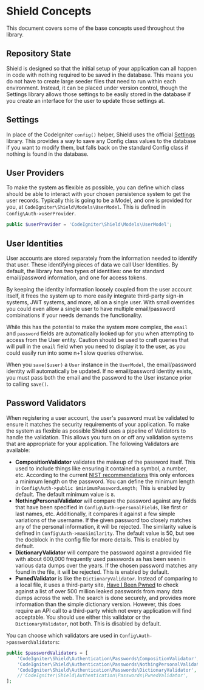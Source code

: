 # Shield Concepts

This document covers some of the base concepts used throughout the library.

## Repository State

Shield is designed so that the initial setup of your application can all happen in code with nothing required to be saved in the database. This means you do not have to create large seeder files that need
to run within each environment. Instead, it can be placed under version control, though the Settings library allows those settings to be easily
stored in the database if you create an interface for the user to update those settings at.

## Settings

In place of the CodeIgniter `config()` helper, Shield uses the official
[Settings](https://github.com/codeigniter4/settings) library. This provides a way to save any Config class values to the database if you want to modify them, but falls back on the standard Config class if nothing is found in the database.

## User Providers

To make the system as flexible as possible, you can define which class should be able to interact with your chosen persistence system to get the user records. Typically this is going to be a Model, and one is provided for you, at `CodeIgniter\Shield\Models\UserModel`. This is defined in `Config\Auth->userProvider`.

```php
public $userProvider = 'CodeIgniter\Shield\Models\UserModel';
```

## User Identities

User accounts are stored separately from the information needed to identify that user. These identifying pieces of data we call User Identities. By default, the library has two types of identities: one for standard email/password information, and one for access tokens.

By keeping the identity information loosely coupled from the user account itself, it frees the system up to more easily integrate third-party sign-in systems, JWT systems, and more, all on a single user. With small overrides you could even allow a single user to have multiple email/password combinations if your needs demands the functionality.

While this has the potential to make the system more complex, the `email` and `password` fields are automatically looked up for you when attempting to access from the User entity. Caution should be used to craft queries that will pull in the `email` field when you need to display it to the user, as you could easily run into some n+1 slow queries otherwise.

When you `save($user)` a `User` instance in the `UserModel`, the email/password identity will automatically be updated. If no email/password identity exists, you must
pass both the email and the password to the User instance prior to calling `save()`.

## Password Validators

When registering a user account, the user's password must be validated to ensure it matches the security requirements of your application. To make the system as flexible as possible Shield uses a pipeline of
Validators to handle the validation. This allows you turn on or off any validation systems that are appropriate for your application. The following Validators are available:

- **CompositionValidator** validates the makeup of the password itself. This used to include things
    like ensuring it contained a symbol, a number, etc. According to the current
    [NIST recommendations](https://pages.nist.gov/800-63-3/sp800-63b.html) this only enforces a
    minimum length on the password. You can define the minimum length in
    `Config\Auth->public $minimumPasswordLength;` This is enabled by default. The default minimum
    value is `8`.
- **NothingPersonalValidator** will compare the password against any fields that have been specified
    in `Config\Auth->personalFields`, like first or last names, etc. Additionally, it compares it
    against a few simple variations of the username. If the given password too closely matches
    any of the personal information, it will be rejected. The similarity value is defined in
     `Config\Auth->maxSimilarity`. The default value is 50, but see the docblock in the config
     file for more details. This is enabled by default.
- **DictionaryValidator** will compare the password against a provided file with about 600,000
    frequently used passwords as has been seen in various data dumps over the years. If the
    chosen password matches any found in the file, it will be rejected. This is enabled by default.
- **PwnedValidator** is like the `DictionaryValidator`. Instead of comparing to a local file, it
    uses a third-party site, [Have I Been Pwned](https://haveibeenpwned.com/Passwords) to check
    against a list of over 500 million leaked passwords from many data dumps across the web.
    The search is done securely, and provides more information than the simple dictionary version.
    However, this does require an API call to a third-party which not every application will
    find acceptable. You should use either this validator or the `DictionaryValidator`, not both.
    This is disabled by default.

You can choose which validators are used in `Config\Auth->passwordValidators`:

```php
public $passwordValidators = [
    'CodeIgniter\Shield\Authentication\Passwords\CompositionValidator',
    'CodeIgniter\Shield\Authentication\Passwords\NothingPersonalValidator',
    'CodeIgniter\Shield\Authentication\Passwords\DictionaryValidator',
    //'CodeIgniter\Shield\Authentication\Passwords\PwnedValidator',
];
```
